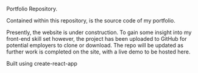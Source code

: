 Portfolio Repository.

Contained within this repository, is the source code of my portfolio.

Presently, the website is under construction. To gain some insight into my front-end skill set however, the project has been uploaded to GitHub for potential employers to clone or download. The repo will be updated as further work is completed on the site, with a live demo to be hosted here.

Built using create-react-app
